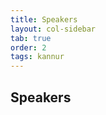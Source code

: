 ```yaml
---
title: Speakers
layout: col-sidebar
tab: true
order: 2
tags: kannur
---
```


## Speakers

<!-- Put whatever you like here: news, screenshots, features, supporters, or remove this file and don't use tabs at all. -->
